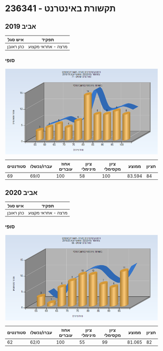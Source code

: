 # 236341 - תקשורת באינטרנט

## אביב 2019

| איש סגל | תפקיד |
| ---- | ---- |
| כהן ראובן | מרצה - אחראי מקצוע |

### סופי

![201802 Finals](201802/Finals.png)

| סטודנטים | עברו/נכשלו | אחוז עוברים | ציון מינימלי | ציון מקסימלי | ממוצע | חציון |
| ---- | ---- | ---- | ---- | ---- | ---- | ---- |
| 69 | 69/0 | 100 | 58 | 100 | 83.594 | 84 |

## אביב 2020

| איש סגל | תפקיד |
| ---- | ---- |
| כהן ראובן | מרצה - אחראי מקצוע |

### סופי

![201902 Finals](201902/Finals.png)

| סטודנטים | עברו/נכשלו | אחוז עוברים | ציון מינימלי | ציון מקסימלי | ממוצע | חציון |
| ---- | ---- | ---- | ---- | ---- | ---- | ---- |
| 62 | 62/0 | 100 | 55 | 99 | 81.065 | 82 |

